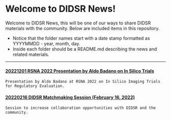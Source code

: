 # Welcome to DIDSR News!

Welcome to DIDSR News, this will be one of our ways to share DIDSR materials with the community. Below are included items in this repository.
* Notice that the folder names start with a date stamp formatted as YYYYMMDD - year, month, day.
* Inside each folder should be a README.md describing the news and related materials.

----

#### [20221201 RSNA 2022 Presentation by Aldo Badano on In Silico Trials](https://github.com/DIDSR/DIDSR-News/tree/main/20221201-RSNA-2022-Aldo-Badano-In-Silico-Trials\badano-victre_talks-rsna2022.pdf)
    Presentation by Aldo Badano at RSNA 2022 on In Silico Imaging Trials for Regulatory Evaluation.

#### [20220216 DIDSR Matchmaking Session (February 16, 2022)](https://github.com/DIDSR/DIDSR-News/tree/main/20220216-DIDSR-Matchmaking-Session)
    Session to increase collaboration opportunities with DIDSR and the community.
